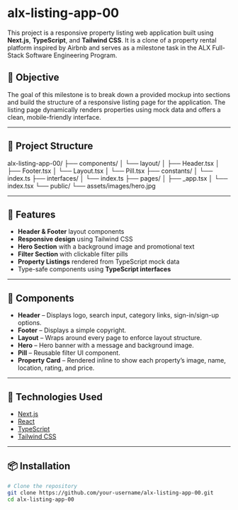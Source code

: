 # alx-listing-app-00

This project is a responsive property listing web application built using **Next.js**, **TypeScript**, and **Tailwind CSS**. It is a clone of a property rental platform inspired by Airbnb and serves as a milestone task in the ALX Full-Stack Software Engineering Program.

## 📌 Objective

The goal of this milestone is to break down a provided mockup into sections and build the structure of a responsive listing page for the application. The listing page dynamically renders properties using mock data and offers a clean, mobile-friendly interface.

---

## 📁 Project Structure

alx-listing-app-00/
├── components/
│ └── layout/
│ ├── Header.tsx
│ ├── Footer.tsx
│ └── Layout.tsx
│ └── Pill.tsx
├── constants/
│ └── index.ts
├── interfaces/
│ └── index.ts
├── pages/
│ ├── _app.tsx
│ └── index.tsx
└── public/
└── assets/images/hero.jpg


---

## 🚀 Features

- **Header & Footer** layout components
- **Responsive design** using Tailwind CSS
- **Hero Section** with a background image and promotional text
- **Filter Section** with clickable filter pills
- **Property Listings** rendered from TypeScript mock data
- Type-safe components using **TypeScript interfaces**

---

## 🧩 Components

- **Header** – Displays logo, search input, category links, sign-in/sign-up options.
- **Footer** – Displays a simple copyright.
- **Layout** – Wraps around every page to enforce layout structure.
- **Hero** – Hero banner with a message and background image.
- **Pill** – Reusable filter UI component.
- **Property Card** – Rendered inline to show each property’s image, name, location, rating, and price.

---

## 🧠 Technologies Used

- [Next.js](https://nextjs.org/)
- [React](https://reactjs.org/)
- [TypeScript](https://www.typescriptlang.org/)
- [Tailwind CSS](https://tailwindcss.com/)

---

## 📦 Installation

```bash
# Clone the repository
git clone https://github.com/your-username/alx-listing-app-00.git
cd alx-listing-app-00



